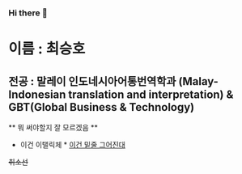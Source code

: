### Hi there 👋

<!--
**98SeunghoChoi/98SeunghoChoi** is a ✨ _special_ ✨ repository because its `README.md` (this file) appears on your GitHub profile.

Here are some ideas to get you started:

- 🔭 I’m currently working on ...
- 🌱 I’m currently learning ...
- 👯 I’m looking to collaborate on ...
- 🤔 I’m looking for help with ...
- 💬 Ask me about ...
- 📫 How to reach me: ...
- 😄 Pronouns: ...
- ⚡ Fun fact: ...
-->

# 이름 : 최승호  
## 전공 : 말레이 인도네시아어통번역학과 (Malay-Indonesian translation and interpretation) & GBT(Global Business & Technology)  

** 뭐 써야할지 잘 모르겠음 **
* 이건 이탤릭체 *
<u>이건 밑줄 그어진대</u>

~~취소선~~
